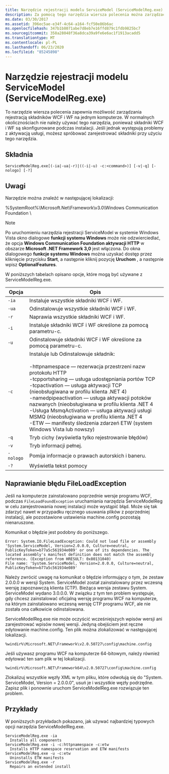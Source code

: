 ```yaml
---
title: Narzędzie rejestracji modelu ServiceModel (ServiceModelReg.exe)
description: Za pomocą tego narzędzia wiersza polecenia można zarządzać rejestracją składników WCF i WF na jednym komputerze w przypadku wystąpienia problemów z aktywacją usługi.
ms.date: 03/30/2017
ms.assetid: 396ec5ae-e34f-4c64-a164-fcf50e86b6ac
ms.openlocfilehash: 347b1b8071abe7d8eb7e16ffd879c1fdb9825bc7
ms.sourcegitcommit: 358a28048f36a8dca39a9fe6e6ac1f1913acadd5
ms.translationtype: MT
ms.contentlocale: pl-PL
ms.lasthandoff: 06/23/2020
ms.locfileid: "85245898"
---
```

# <a name="servicemodel-registration-tool-servicemodelregexe"></a>Narzędzie rejestracji modelu ServiceModel (ServiceModelReg.exe)
To narzędzie wiersza polecenia zapewnia możliwość zarządzania rejestracją składników WCF i WF na jednym komputerze. W normalnych okolicznościach nie należy używać tego narzędzia, ponieważ składniki WCF i WF są skonfigurowane podczas instalacji. Jeśli jednak występują problemy z aktywacją usługi, możesz spróbować zarejestrować składniki przy użyciu tego narzędzia.  
  
## <a name="syntax"></a>Składnia  
  
```console  
ServiceModelReg.exe[(-ia|-ua|-r)|((-i|-u) -c:<command>)] [-v|-q] [-nologo] [-?]  
```  
  
## <a name="remarks"></a>Uwagi  
 Narzędzie można znaleźć w następującej lokalizacji:  
  
 %SystemRoot%\Microsoft.Net\Framework\v3.0\Windows Communication Foundation \  
  
> [!NOTE]
> Po uruchomieniu narzędzia rejestracji ServiceModel w systemie Windows Vista okno dialogowe **funkcji systemu Windows** może nie odzwierciedlać, że opcja **Windows Communication Foundation aktywacji HTTP** w obszarze **Microsoft .NET Framework 3,0** jest włączona. Do okna dialogowego **funkcje systemu Windows** można uzyskać dostęp przez kliknięcie przycisku **Start**, a następnie kliknij pozycję **Uruchom** , a następnie wpisz **OptionalFeatures**.  
  
 W poniższych tabelach opisano opcje, które mogą być używane z ServiceModelReg.exe.  
  
|Opcja|Opis|  
|------------|-----------------|  
|`-ia`|Instaluje wszystkie składniki WCF i WF.|  
|`-ua`|Odinstalowuje wszystkie składniki WCF i WF.|  
|`-r`|Naprawia wszystkie składniki WCF i WF.|  
|`-i`|Instaluje składniki WCF i WF określone za pomocą parametru-c.|  
|`-u`|Odinstalowuje składniki WCF i WF określone za pomocą parametru-c.|  
|`-c`|Instaluje lub Odinstalowuje składnik:<br /><br /> -httpnamespace — rezerwacja przestrzeni nazw protokołu HTTP<br />-tcpportsharing — usługa udostępniania portów TCP<br />-tcpactivation — usługa aktywacji TCP (nieobsługiwana w profilu klienta .NET 4)<br />-namedpipeactivation — usługa aktywacji potoków nazwanych (nieobsługiwana w profilu klienta .NET 4<br />-Usługa MsmqActivation — usługa aktywacji usługi MSMQ (nieobsługiwana w profilu klienta .NET 4<br />-ETW — manifesty śledzenia zdarzeń ETW (system Windows Vista lub nowszy)|  
|`-q`|Tryb cichy (wyświetla tylko rejestrowanie błędów)|  
|`-v`|Tryb informacji pełnej.|  
|`-nologo`|Pomija informacje o prawach autorskich i baneru.|  
|`-?`|Wyświetla tekst pomocy|  
  
## <a name="fixing-the-fileloadexception-error"></a>Naprawianie błędu FileLoadException  
 Jeśli na komputerze zainstalowano poprzednie wersje programu WCF, podczas `FileLoadFoundException` uruchamiania narzędzia ServiceModelReg w celu zarejestrowania nowej instalacji może wystąpić błąd. Może się tak zdarzyć nawet w przypadku ręcznego usuwania plików z poprzedniej instalacji, ale pozostawione ustawienia machine.config pozostają nienaruszone.  
  
 Komunikat o błędzie jest podobny do poniższego.  
  
```console  
Error: System.IO.FileLoadException: Could not load file or assembly 'System.ServiceModel, Version=2.0.0.0, Culture=neutral, PublicKeyToken=b77a5c561934e089' or one of its dependencies. The located assembly's manifest definition does not match the assembly reference. (Exception from HRESULT: 0x80131040)  
File name: 'System.ServiceModel, Version=2.0.0.0, Culture=neutral, PublicKeyToken=b77a5c561934e089'  
```  
  
 Należy zwrócić uwagę na komunikat o błędzie informujący o tym, że zestaw 2.0.0.0 w wersji System. ServiceModel został zainstalowany przez wczesną wersję zapoznawczą klienta (CTP). Bieżąca wersja zestawu System. ServiceModel wydano 3.0.0.0. W związku z tym ten problem występuje, gdy chcesz zainstalować oficjalną wersję programu WCF na komputerze, na którym zainstalowano wczesną wersję CTP programu WCF, ale nie została ona całkowicie odinstalowana.  
  
 ServiceModelReg.exe nie może oczyścić wcześniejszych wpisów wersji ani zarejestrować wpisów nowej wersji. Jedyną obejściem jest ręczne edytowanie machine.config. Ten plik można zlokalizować w następującej lokalizacji.  
  
```console  
%windir%\Microsoft.NET\Framework\v2.0.50727\config\machine.config
```  
  
 Jeśli używasz programu WCF na komputerze 64-bitowym, należy również edytować ten sam plik w tej lokalizacji.  
  
```console  
%windir%\Microsoft.NET\Framework64\v2.0.50727\config\machine.config
```  
  
 Zlokalizuj wszystkie węzły XML w tym pliku, które odwołują się do "System. ServiceModel, Version = 2.0.0.0", usuń je i wszystkie węzły podrzędne. Zapisz plik i ponownie uruchom ServiceModelReg.exe rozwiązuje ten problem.  
  
## <a name="examples"></a>Przykłady  
 W poniższych przykładach pokazano, jak używać najbardziej typowych opcji narzędzia ServiceModelReg.exe.  
  
```console  
ServiceModelReg.exe -ia  
  Installs all components  
ServiceModelReg.exe -i -c:httpnamespace -c:etw  
  Installs HTTP namespace reservation and ETW manifests  
ServiceModelReg.exe -u -c:etw  
  Uninstalls ETW manifests  
ServiceModelReg.exe -r  
  Repairs an extended install  
```
